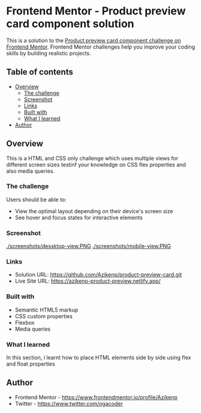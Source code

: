 # Frontend Mentor - Product preview card component solution

This is a solution to the [Product preview card component challenge on Frontend Mentor](https://www.frontendmentor.io/challenges/product-preview-card-component-GO7UmttRfa). Frontend Mentor challenges help you improve your coding skills by building realistic projects. 

## Table of contents

- [Overview](#overview)
  - [The challenge](#the-challenge)
  - [Screenshot](#screenshot)
  - [Links](#links)
  - [Built with](#built-with)
  - [What I learned](#what-i-learned)
- [Author](#author)

## Overview

This is a HTML and CSS only challenge which uses multiple views for different screen sizes testinf your knowledge on CSS flex properties and also media queries. 

### The challenge

Users should be able to:

- View the optimal layout depending on their device's screen size
- See hover and focus states for interactive elements

### Screenshot

[./screenshots/dessktop-view.PNG](./screenshot.jpg)
[./screenshots/mobile-view.PNG](./screenshot.jpg)

### Links

- Solution URL: https://github.com/Azikenp/product-preview-card.git
- Live Site URL: https://azikenp-product-preview.netlify.app/


### Built with

- Semantic HTML5 markup
- CSS custom properties
- Flexbox
- Media queries


### What I learned
In this section, i learnt how to place HTML elements side by side using flex and float properties


## Author
- Frontend Mentor - https://www.frontendmentor.io/profile/Azikenp
- Twitter - https://www.twitter.com/ogacoder

